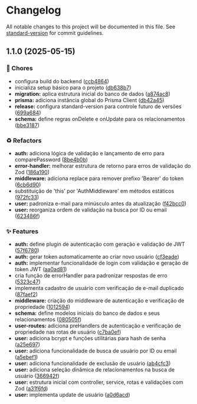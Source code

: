 # Changelog

All notable changes to this project will be documented in this file. See [standard-version](https://github.com/conventional-changelog/standard-version) for commit guidelines.

## 1.1.0 (2025-05-15)


### 🧹 Chores

* configura build do backend ([ccb4864](https://github.com/LucasMCFidelis/curriculum-generator/commit/ccb48644a5d0f6dd5793d65bcfa6c2b368ed31d3))
* inicializa setup básico para o projeto ([db638b7](https://github.com/LucasMCFidelis/curriculum-generator/commit/db638b78e155bb3422d6aa5258e308028cfdb626))
* **migration:** aplica estrutura inicial do banco de dados ([a874ac8](https://github.com/LucasMCFidelis/curriculum-generator/commit/a874ac87e5e04e0f2f6673335dcee27270276fb1))
* **prisma:** adiciona instância global do Prisma Client ([db42a45](https://github.com/LucasMCFidelis/curriculum-generator/commit/db42a45f121e8a7a952d8c9a116dc71e54ccfa74))
* **release:** configura standard-version para controle futuro de versões ([699a684](https://github.com/LucasMCFidelis/curriculum-generator/commit/699a684575a930d582bda6799191e2eac509bd5c))
* **schema:** define regras onDelete e onUpdate para os relacionamentos ([bbe3187](https://github.com/LucasMCFidelis/curriculum-generator/commit/bbe318736958a333cd049451f704d19b4b751bf8))


### ♻️ Refactors

* **auth:** adiciona lógica de validação e lançamento de erro para comparePassword ([8be4b0b](https://github.com/LucasMCFidelis/curriculum-generator/commit/8be4b0b3eba826770f6d183594a1300c37852834))
* **error-handler:** melhorar estrutura de retorno para erros de validação do Zod ([186a190](https://github.com/LucasMCFidelis/curriculum-generator/commit/186a190741e1a40681a4529bac203bef94871180))
* **middleware:** adiciona replace para remover prefixo 'Bearer' do token ([6cb6d90](https://github.com/LucasMCFidelis/curriculum-generator/commit/6cb6d9056869e301b1e94d383a8217d6bdc5e56b))
* substituição de 'this' por 'AuthMiddleware' em métodos estáticos ([972fc33](https://github.com/LucasMCFidelis/curriculum-generator/commit/972fc3360977e662fe4e99c7d2f932ab00cdbe3c))
* **user:** padroniza e-mail para minúsculo antes da atualização ([f42bcc0](https://github.com/LucasMCFidelis/curriculum-generator/commit/f42bcc01e73e3a4c53df9c012018609e11f5d77c))
* **user:** reorganiza ordem de validação na busca por ID ou email ([623486f](https://github.com/LucasMCFidelis/curriculum-generator/commit/623486f7dfbd93c0ef0536acb3fd5a6848ab21b4))


### ✨ Features

* **auth:** define plugin de autenticação com geração e validação de JWT ([57f6780](https://github.com/LucasMCFidelis/curriculum-generator/commit/57f678070e31a30c15bdbd9c7199f95ec0f3bfbd))
* **auth:** gerar token automaticamente ao criar novo usuário ([cf3eade](https://github.com/LucasMCFidelis/curriculum-generator/commit/cf3eade30b249d69f8e20debcfad36717b3d01ed))
* **auth:** implementar funcionalidade de login com validação e geração de token JWT ([aa0ad81](https://github.com/LucasMCFidelis/curriculum-generator/commit/aa0ad81d5a1350a42fedc5fe746e7d53b5df172c))
* cria função de errorHandler para padronizar respostas de erro ([5323c47](https://github.com/LucasMCFidelis/curriculum-generator/commit/5323c4795630beb33d2095b3c2eec1a6a7550906))
* implementa cadastro de usuário com verificação de e-mail duplicado ([87faef2](https://github.com/LucasMCFidelis/curriculum-generator/commit/87faef2aac446c7d16348c8cf0375a16443cd317))
* **middleware:** criação do middleware de autenticação e verificação de propriedade ([1012594](https://github.com/LucasMCFidelis/curriculum-generator/commit/101259406266fb38c989e3c43fb387d34f27844e))
* **schema:** define modelos iniciais do banco de dados e seus relacionamentos ([080505f](https://github.com/LucasMCFidelis/curriculum-generator/commit/080505ff7e16fd4a4ad34cb5c1abab6d9801c920))
* **user-routes:** adiciona preHandlers de autenticação e verificação de propriedade nas rotas de usuário ([c7ba0ef](https://github.com/LucasMCFidelis/curriculum-generator/commit/c7ba0ef48d5433af5c03fb5d266a35207014c4aa))
* **user:** adiciona bcrypt e funções utilitárias para hash de senha ([a25e697](https://github.com/LucasMCFidelis/curriculum-generator/commit/a25e697867fa67befee36c5cd88ae426cfe7c6c3))
* **user:** adiciona funcionalidade de busca de usuário por ID ou email ([a5ebef1](https://github.com/LucasMCFidelis/curriculum-generator/commit/a5ebef13d5dcfeefe7ca4cbc4ee2f1a9b4c03451))
* **user:** adiciona funcionalidade de exclusão de usuário ([ab4cfc3](https://github.com/LucasMCFidelis/curriculum-generator/commit/ab4cfc3a39c96d4cadc5cd4f90c04fc94ea8a51a))
* **user:** adiciona seleção dinâmica de relacionamentos na busca de usuário ([366942f](https://github.com/LucasMCFidelis/curriculum-generator/commit/366942f8f59e0f0ee9d52afdc47b206283098348))
* **user:** estrutura inicial com controller, service, rotas e validações com Zod ([a31f6fd](https://github.com/LucasMCFidelis/curriculum-generator/commit/a31f6fd6789d21a51ecc6696dbfa6e5a54b5a534))
* **user:** implementa update de usuário ([a0d6acd](https://github.com/LucasMCFidelis/curriculum-generator/commit/a0d6acddf14216134e586e6367d1548f2271f135))
